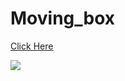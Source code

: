 # Moving_box

[Click Here](https://shiraishikakuya.github.io/Moving_box/)  
  
  
![](https://raw.githubusercontent.com/ShiraishiKakuya/Moving_box/master/Moving_box.gif)